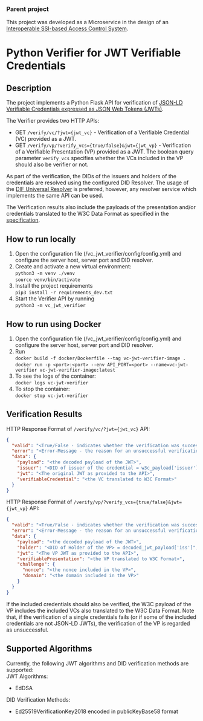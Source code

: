 ### Parent project

This project was developed as a Microservice in the design of an [Interoperable SSI-based Access Control System](https://github.com/vpapanchev/ssi-acs).

# Python Verifier for JWT Verifiable Credentials

## Description

The project implements a Python Flask API for verification of [JSON-LD Verifiable Credentials expressed as JSON Web Tokens (JWTs)](https://www.w3.org/TR/vc-data-model/#json-web-token).

The Verifier provides two HTTP APIs: 
- GET `/verify/vc/?jwt={jwt_vc}` - Verification of a Verifiable Credential (VC) provided as a JWT.
- GET `/verify/vp/?verify_vcs={true/false}&jwt={jwt_vp}` - Verification of a Verifiable Presentation (VP) provided as a JWT. The boolean query parameter `verify_vcs` specifies whether the VCs included in the VP should also be verifier or not.

As part of the verification, the DIDs of the issuers and holders of the credentials are resolved using the configured DID Resolver. The usage of the [DIF Universal Resolver](https://github.com/decentralized-identity/universal-resolver) is preferred, however, any resolver service which implements the same API can be used.

The Verification results also include the payloads of the presentation and/or credentials translated to the W3C Data Format as specified in the [specification](https://www.w3.org/TR/vc-data-model/#jwt-encoding).

## How to run locally

1. Open the configuration file (/vc_jwt_verifier/config/config.yml) and configure the server host, server port and DID resolver.
2. Create and activate a new virtual environment:\
`python3 -m venv ./venv`\
`source venv/bin/activate`
3. Install the project requirements\
`pip3 install -r requirements_dev.txt`
4. Start the Verifier API by running \
`python3 -m vc_jwt_verifier`

## How to run using Docker

1. Open the configuration file (/vc_jwt_verifier/config/config.yml) and configure the server host, server port and DID resolver.
2. Run \
`docker build -f docker/Dockerfile --tag vc-jwt-verifier-image .`\
`docker run -p <port>:<port> --env API_PORT=<port> --name=vc-jwt-verifier vc-jwt-verifier-image:latest`
3. To see the logs of the container:\
`docker logs vc-jwt-verifier`
4. To stop the container:\
`docker stop vc-jwt-verifier`

## Verification Results

HTTP Response Format of `/verify/vc/?jwt={jwt_vc}` API:
```json
{
  "valid": "<True/False - indicates whether the verification was successful>",
  "error": "<Error-Message - the reason for an unsuccessful verification>",
  "data": {
    "payload": "<the decoded payload of the JWT>",
    "issuer": "<DID of issuer of the credential = w3c_payload['issuer']>",
    "jwt": "<The original JWT as provided to the API>",
    "verifiableCredential": "<the VC translated to W3C Format>"
  }
}
```

HTTP Response Format of `/verify/vp/?verify_vcs={true/false}&jwt={jwt_vp}` API:
```json
{
  "valid": "<True/False - indicates whether the verification was successful>",
  "error": "<Error-Message - the reason for an unsuccessful verification>",
  "data": {
    "payload": "<the decoded payload of the JWT>",
    "holder": "<DID of Holder of the VP> = decoded_jwt_payload['iss']",
    "jwt": "<The VP JWT as provided to the API>",
    "verifiablePresentation": "<the VP translated to W3C Format>",
    "challenge": {
      "nonce": "<the nonce included in the VP>",
      "domain": "<the domain included in the VP>"
    }
  }
}
```

If the included credentials should also be verified, the W3C payload of the VP includes the included VCs also translated to the W3C Data Format. Note that, if the verification of a single credentials fails (or if some of the included credentials are not JSON-LD JWTs), the verification of the VP is regarded as unsuccessful. 

## Supported Algorithms

Currently, the following JWT algorithms and DID verification methods are supported:\
JWT Algorithms:
- EdDSA

DID Verification Methods:
- Ed25519VerificationKey2018 encoded in publicKeyBase58 format
